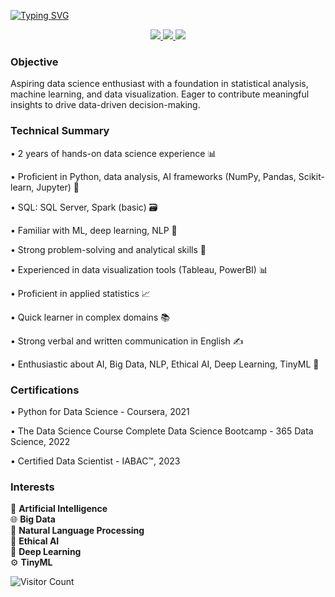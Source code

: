 [![Typing SVG](https://readme-typing-svg.demolab.com?font=Roboto+Slab&weight=500&size=40&pause=1000&color=FB3640&vCenter=true&repeat=false&width=600&lines=Hello%2C+I+am+Tanmay+Kalbande+)](https://git.io/typing-svg)


<div align="center"> 
  <a href="mailto:kalbandetanmay@gmail.com">
    <img src="https://img.shields.io/badge/Gmail-333333?style=for-the-badge&logo=gmail&logoColor=red" />
  </a>
  <a href="https://linkedin.com/in/tanmay-kalbande" target="_blank">
    <img src="https://img.shields.io/badge/LinkedIn-0077B5?style=for-the-badge&logo=linkedin&logoColor=white" target="_blank" />
  </a>
  <a href="https://tanmay-kalbande.github.io/" target="_blank">
     <img src="https://img.shields.io/badge/Portfolio-FF5722?style=for-the-badge&logo=todoist&logoColor=white" target="_blank" />
  </a>
</div>


### Objective
Aspiring data science enthusiast with a foundation in statistical analysis, machine learning, and data visualization. Eager to contribute meaningful insights to drive data-driven decision-making.


### Technical Summary
• 2 years of hands-on data science experience 📊

• Proficient in Python, data analysis, AI frameworks (NumPy, Pandas, Scikit-learn, Jupyter) 🐍

• SQL: SQL Server, Spark (basic) 🗃️

• Familiar with ML, deep learning, NLP 🤖

• Strong problem-solving and analytical skills 🧠

• Experienced in data visualization tools (Tableau, PowerBI) 📊

• Proficient in applied statistics 📈

• Quick learner in complex domains 📚

• Strong verbal and written communication in English ✍️

• Enthusiastic about AI, Big Data, NLP, Ethical AI, Deep Learning, TinyML 🌟


### Certifications
• Python for Data Science - Coursera, 2021

• The Data Science Course Complete Data Science Bootcamp - 365 Data Science, 2022

• Certified Data Scientist - IABAC™, 2023


### Interests
🌟 **Artificial Intelligence**  
🌐 **Big Data**  
📜 **Natural Language Processing**  
🤝 **Ethical AI**  
🧠 **Deep Learning**  
⚙️ **TinyML**  

![Visitor Count](https://visitor-badge.laobi.icu/badge?page_id=tanmay-kalbande.tanmay-kalbande&left_color=crimson&right_color=708090)
